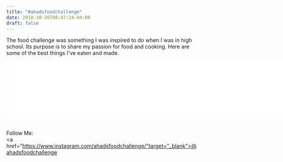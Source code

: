 ```yaml
---
title: "#ahadsfoodchallenge"
date: 2018-10-26T08:47:24-04:00
draft: false
---
```

The food challenge was something I was inspired to do when I was in high school. Its purpose is to share my passion for food and cooking. Here are some of the best things I've eaten and made.

<!-- LightWidget WIDGET --><script src="https://cdn.lightwidget.com/widgets/lightwidget.js"></script><iframe src="//lightwidget.com/widgets/6067484a30cb5854ba5674fc27f57cf6.html" scrolling="no" allowtransparency="true" class="lightwidget-widget" style="width:200%;border:0;overflow:hidden;"></iframe>

<br>Follow Me:</br>
<a href="https://www.instagram.com/ahadsfoodchallenge/"target="_blank">@ahadsfoodchallenge</a>

